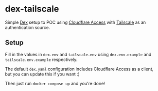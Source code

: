 # dex-tailscale

Simple [Dex](https://dexidp.io) setup to POC using [Cloudflare Access](https://www.cloudflare.com/zero-trust/products/access/) with [Tailscale](https://tailscale.com) as an authentication source.

## Setup

Fill in the values in `dex.env` and `tailscale.env` using `dex.env.example` and `tailscale.env.example` respectively.

The default `dex.yaml` configuration includes Cloudflare Access as a client, but you can update this if you want :)

Then just run `docker compose up` and you're done!
